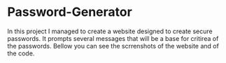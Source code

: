 # Password-Generator

In this project I managed to create a website designed to create secure passwords. It prompts several messages that will be a base for critirea of the passwords.
Bellow you can see the scrrenshots of the website and of the code.


